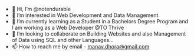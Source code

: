 - 👋 Hi, I’m @notendurable
- 👀 I’m interested in Web Development and Data Management 
- 🌱 I’m currently learning as a Student in a Bachelors Degree Program and I am working as a Web Developer @TO Thrive
- 💞️ I’m looking to collaborate on Building Websites and also Management of Data using SQL and other Languages... 
- 📫 How to reach me by email - manav.dhora@gmail.com

<!---
notendurable/notendurable is a ✨ special ✨ repository because its `README.md` (this file) appears on your GitHub profile.
You can click the Preview link to take a look at your changes.
--->

